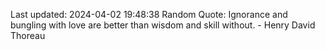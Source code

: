 Last updated: 2024-04-02 19:48:38
Random Quote: Ignorance and bungling with love are better than wisdom and skill without. - Henry David Thoreau